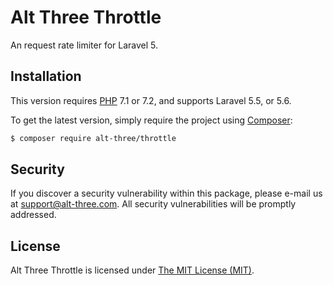 # Alt Three Throttle

An request rate limiter for Laravel 5.


## Installation

This version requires [PHP](https://php.net) 7.1 or 7.2, and supports Laravel 5.5, or 5.6.

To get the latest version, simply require the project using [Composer](https://getcomposer.org):

```bash
$ composer require alt-three/throttle
```


## Security

If you discover a security vulnerability within this package, please e-mail us at support@alt-three.com. All security vulnerabilities will be promptly addressed.


## License

Alt Three Throttle is licensed under [The MIT License (MIT)](LICENSE).
